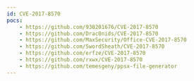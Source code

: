 ```yaml
---
id: CVE-2017-8570
pocs:
    - https://github.com/930201676/CVE-2017-8570
    - https://github.com/Drac0nids/CVE-2017-8570
    - https://github.com/MaxSecurity/Office-CVE-2017-8570
    - https://github.com/SwordSheath/CVE-2017-8570
    - https://github.com/erfze/CVE-2017-8570
    - https://github.com/rxwx/CVE-2017-8570
    - https://github.com/temesgeny/ppsx-file-generator
---
```

